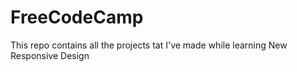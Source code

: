 # FreeCodeCamp
This repo contains all the projects tat I've made while learning New Responsive Design
